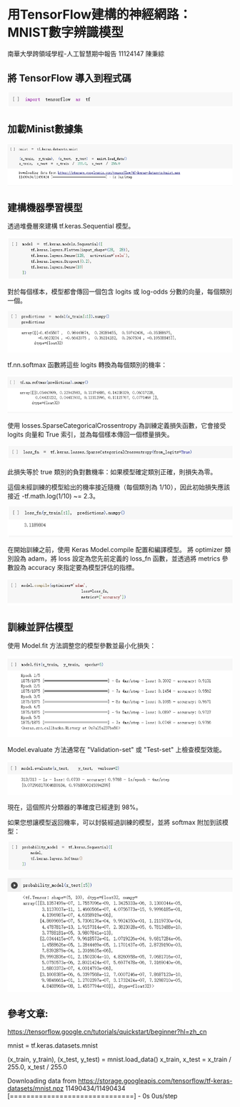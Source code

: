 # 用TensorFlow建構的神經網路：MNIST數字辨識模型
南華大學跨領域學程-人工智慧期中報告
11124147 陳秉綜

##  將 TensorFlow 導入到程式碼

![image](https://github.com/heart1beat/AI_Python/blob/main/import_tensorflow.jpg)

## 加載Minist數據集

![image](https://github.com/heart1beat/AI_Python/blob/main/mnist.jpg)

## 建構機器學習模型

透過堆疊層來建構 tf.keras.Sequential 模型。

![image](https://github.com/heart1beat/AI_Python/blob/main/model.jpg)

對於每個樣本，模型都會傳回一個包含 logits 或 log-odds 分數的向量，每個類別一個。

![image](https://github.com/heart1beat/AI_Python/blob/main/predictions.jpg)

tf.nn.softmax 函數將這些 logits 轉換為每個類別的機率：

![image](https://github.com/heart1beat/AI_Python/blob/main/softmax.jpg)

使用 losses.SparseCategoricalCrossentropy 為訓練定義損失函數，它會接受 logits 向量和 True 索引，並為每個樣本傳回一個標量損失。

![image](https://github.com/heart1beat/AI_Python/blob/main/define_loss_fn.jpg)

此損失等於 true 類別的負對數機率：如果模型確定類別正確，則損失為零。

這個未經訓練的模型給出的機率接近隨機（每個類別為 1/10），因此初始損失應該接近 -tf.math.log(1/10) ~= 2.3。

![image](https://github.com/heart1beat/AI_Python/blob/main/calculate_loss_fn.jpg)

在開始訓練之前，使用 Keras Model.compile 配置和編譯模型。 
將 optimizer 類別設為 adam，將 loss 設定為您先前定義的 loss_fn 函數，並透過將 metrics 參數設為 accuracy 來指定要為模型評估的指標。

![image](https://github.com/heart1beat/AI_Python/blob/main/model_compile.jpg)

## 訓練並評估模型

使用 Model.fit 方法調整您的模型參數並最小化損失：

![image](https://github.com/heart1beat/AI_Python/blob/main/model_fit.jpg)

Model.evaluate 方法通常在 "Validation-set" 或 "Test-set" 上檢查模型效能。

![image](https://github.com/heart1beat/AI_Python/blob/main/model_evaluate.jpg)

現在，這個照片分類器的準確度已經達到 98%。

如果您想讓模型返回機率，可以封裝經過訓練的模型，並將 softmax 附加到該模型：

![image](https://github.com/heart1beat/AI_Python/blob/main/create_probability_model.jpg)

![image](https://github.com/heart1beat/AI_Python/blob/main/use_probability_model.jpg)

## 參考文章:
https://tensorflow.google.cn/tutorials/quickstart/beginner?hl=zh_cn

mnist = tf.keras.datasets.mnist

(x_train, y_train), (x_test, y_test) = mnist.load_data()
x_train, x_test = x_train / 255.0, x_test / 255.0
     
Downloading data from https://storage.googleapis.com/tensorflow/tf-keras-datasets/mnist.npz
11490434/11490434 [==============================] - 0s 0us/step
